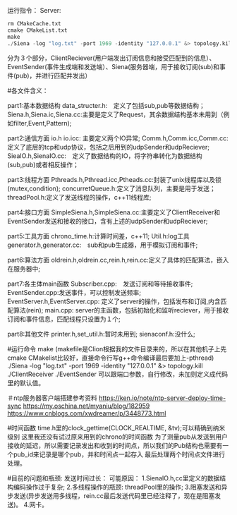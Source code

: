 运行指令：
Server:
```python
rm CMakeCache.txt
cmake CMakeList.txt
make
./Siena -log "log.txt" -port 1969 -identity "127.0.0.1" &> topology.kill
```


分为３个部分，ClientReciever(用户端发出订阅信息和接受匹配到的信息）、EventSender(事件生成端和发送端）、Siena(服务器端，用于接收订阅(sub)和事件(pub)，并进行匹配并发出）

#各文件含义：

part1:基本数据结构
data_structer.h:　定义了包括sub,pub等数据结构；
Siena.h,Siena.ic,Siena.cc:主要是定义了Request，其余数据结构基本未用到（例如filter,Event,Pattern);

part2:通信方面
io.h io.icc: 主要定义两个IO异常;
Comm.h,Comm.icc,Comm.cc: 定义了底层的tcp和udp协议，包括之后用到的udpSender和udpReciever;
SieaIO.h,SienaIO.cc:　定义了数据结构的IO，将字符串转化为数据结构(sub,pub)或者相反操作；

part3:线程方面
Pthreads.h,Pthread.icc,Ptheads.cc:封装了unix线程库以及锁(mutex,condition);
concurretQueue.h:定义了消息队列，主要是用于发送；
threadPool.h:定义了发送线程的操作，c++11线程库;

part4:接口方面
SimpleSiena.h,SimpleSiena.cc:主要定义了ClientReceiver和EventSender发送和接收的接口，含有上述的udpSender和udpReciever;

part5:工具方面
chrono_time.h:计算时间差，c++11;
Util.h:log工具
generator.h,generator.cc:　sub和pub生成器，用于模拟订阅和事件;

part6:算法方面
oldrein.h,oldrein.cc,rein.h,rein.cc:定义了具体的匹配算法，嵌入在服务器中;

part7:各主体main函数
Subscriber.cpp:　发送订阅和等待接收事件;
EventSender.cpp:发送事件，可以控制发送频率;
EventServer.h,EventServer.cpp: 定义了server的操作，包括发布和订阅,内含匹配算法(rein);
main.cpp: server的主函数，包括初始化和监听reciever，用于接收订阅和事件信息，匹配线程只设置为１个;

part8:其他文件
printer.h,set_util.h:暂时未用到;
sienaconf.h:没什么;

#运行命令
make (makefile是Clion根据我的文件目录来的，所以在其他机子上先cmake CMakelist比较好，直接命令行写g++命令编译最后要加上-pthread)
./Siena -log "log.txt" -port 1969 -identity "127.0.0.1" &> topology.kill
./ClientReceiver
./EventSender
可以跟端口参数，自行修改，未加则定义成代码里的默认值。

＃ntp服务器客户端搭建参考资料
https://ken.io/note/ntp-server-deploy-time-sync
https://my.oschina.net/myaniu/blog/182959
https://www.cnblogs.com/xwdreamer/p/3448773.html

#时间函数
time.h里的clock_gettime(CLOCK_REALTIME, &tv);可以精确到纳米级别
这里我还没有试过原来用到的chrono的时间函数
为了测量pub从发送到用户接收的延迟，所以需要记录发出和收到的时间点，所以我们的Pub结构也需要有一个pub_id来记录是哪个pub，并和时间点一起存入
最后处理两个时间点文件进行处理。


#目前的问题和瓶颈:
发送时间过长：
可能原因：
1.SienaIO.h,cc里定义的数据结构编码操作过于复杂;
2.多线程操作的瓶颈: threadPool里的操作;
3.阻塞发送和异步发送(异步发送用多线程，rein.cc最后发送代码里已经注释了，现在是阻塞发送)。
4.网卡。











